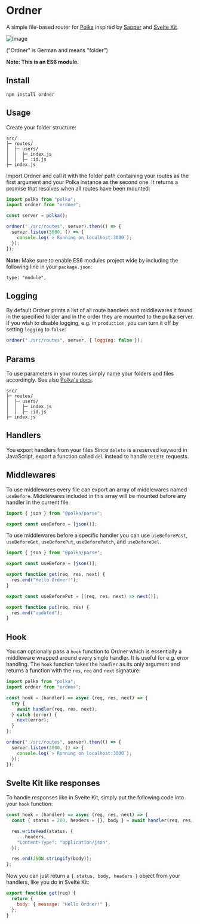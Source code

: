 # Ordner

A simple file-based router for [Polka](https://github.com/lukeed/polka) inspired by [Sapper](https://sapper.svelte.dev/) and [Svelte Kit](https://kit.svelte.dev/).

![Image](https://i.ibb.co/CBSccLS/ordner.png)

("Ordner" is German and means "folder")

**Note: This is an ES6 module.**

## Install

```
npm install ordner
```

## Usage

Create your folder structure:

```
src/
├─ routes/
│  ├─ users/
│  │  ├─ index.js
│  │  ├─ :id.js
├─ index.js
```

Import Ordner and call it with the folder path containing your routes as the first argument and your Polka instance as the second one. It returns a promise that resolves when all routes have been mounted:

```js
import polka from "polka";
import ordner from "ordner";

const server = polka();

ordner("./src/routes", server).then(() => {
  server.listen(3000, () => {
    console.log(`> Running on localhost:3000`);
  });
});
```

**Note:** Make sure to enable ES6 modules project wide by including the following line in your `package.json`:

```
type: "module",
```

## Logging

By default Ordner prints a list of all route handlers and middlewares it found in the specified folder and in the order they are mounted to the polka server. If you wish to disable logging, e.g. in `production`, you can turn it off by setting `logging` to `false`:

```js
ordner("./src/routes", server, { logging: false });
```

## Params

To use parameters in your routes simply name your folders and files accordingly. See also [Polka's docs](https://github.com/lukeed/polka#patterns).

```
src/
├─ routes/
│  ├─ users/
│  │  ├─ index.js
│  │  ├─ :id.js
├─ index.js
```

## Handlers

You export handlers from your files Since `delete` is a reserved keyword in JavaScript, export a function called `del` instead to handle `DELETE` requests.

## Middlewares

To use middlewares every file can export an array of middlewares named `useBefore`. Middlewares included in this array will be mounted before any handler in the current file.

```js
import { json } from "@polka/parse";

export const useBefore = [json()];
```

To use middlewares before a specific handler you can use `useBeforePost`, `useBeforeGet`, `useBeforePut`, `useBeforePatch`, and `useBeforeDel`.

```js
import { json } from "@polka/parse";

export const useBefore = [json()];

export function get(req, res, next) {
  res.end("Hello Ordner!");
}

export const useBeforePut = [(req, res, next) => next()];

export function put(req, res) {
  res.end("updated");
}
```

## Hook

You can optionally pass a `hook` function to Ordner which is essentially a middleware wrapped around every single handler. It is useful for e.g. error handling. The `hook` function takes the `handler` as its only argument and returns a function with the `res`, `req` and `next` signature:

```js
import polka from "polka";
import ordner from "ordner";

const hook = (handler) => async (req, res, next) => {
  try {
    await handler(req, res, next);
  } catch (error) {
    next(error);
  }
};

ordner("./src/routes", server).then(() => {
  server.listen(3000, () => {
    console.log(`> Running on localhost:3000`);
  });
});
```

## Svelte Kit like responses

To handle responses like in Svelte Kit, simply put the following code into your `hook` function:

```js
const hook = (handler) => async (req, res, next) => {
  const { status = 200, headers = {}, body } = await handler(req, res, next);

  res.writeHead(status, {
    ...headers,
    "Content-Type": "application/json",
  });

  res.end(JSON.stringify(body));
};
```

Now you can just return a `{ status, body, headers }` object from your handlers, like you do in Svelte Kit:

```js
export function get(req) {
  return {
    body: { message: "Hello Ordner!" },
  };
}
```

